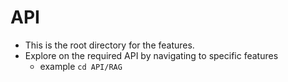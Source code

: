 # API
- This is the root directory for the features.
- Explore on the required API by navigating to specific features
  - example `cd API/RAG`
